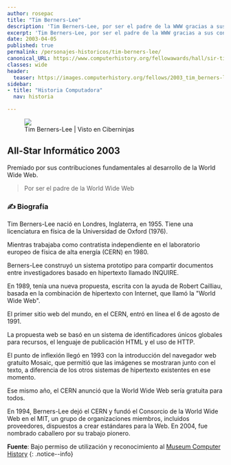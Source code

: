```yaml
---
author: rosepac
title: "Tim Berners-Lee"
description: 'Tim Berners-Lee, por ser el padre de la WWW gracias a sus contribuciones en su desarrollo.'
excerpt: 'Tim Berners-Lee, por ser el padre de la WWW gracias a sus contribuciones en su desarrollo.'
date: 2003-04-05
published: true
permalink: /personajes-historicos/tim-berners-lee/
canonical_URL: https://www.computerhistory.org/fellowawards/hall/sir-tim-berners-lee/
classes: wide
header:
  teaser: https://images.computerhistory.org/fellows/2003_tim_berners-lee.jpg
sidebar:
- title: "Historia Computadora"
  nav: historia

---
```


<figure>
    <a href="https://images.computerhistory.org/fellows/2003_tim_berners-lee.jpg" class="image-popup"><img src="https://images.computerhistory.org/fellows/2003_tim_berners-lee.jpg"></a>
    <figcaption>Tim Berners-Lee | Visto en Ciberninjas</figcaption>
</figure>

## All-Star Informático 2003

Premiado por sus contribuciones fundamentales al desarrollo de la World Wide Web.

> Por ser el padre de la World Wide Web

### ✍ Biografía

Tim Berners-Lee nació en Londres, Inglaterra, en 1955. Tiene una licenciatura en física de la Universidad de Oxford (1976).

Mientras trabajaba como contratista independiente en el laboratorio europeo de física de alta energía (CERN) en 1980.

Berners-Lee construyó un sistema prototipo para compartir documentos entre investigadores basado en hipertexto llamado INQUIRE.

En 1989, tenía una nueva propuesta, escrita con la ayuda de Robert Cailliau, basada en la combinación de hipertexto con Internet, que llamó la "World Wide Web".

El primer sitio web del mundo, en el CERN, entró en línea el 6 de agosto de 1991.

La propuesta web se basó en un sistema de identificadores únicos globales para recursos, el lenguaje de publicación HTML y el uso de HTTP.

El punto de inflexión llegó en 1993 con la introducción del navegador web gratuito Mosaic, que permitió que las imágenes se mostraran junto con el texto, a diferencia de los otros sistemas de hipertexto existentes en ese momento.

Ese mismo año, el CERN anunció que la World Wide Web sería gratuita para todos.

En 1994, Berners-Lee dejó el CERN y fundó el Consorcio de la World Wide Web en el MIT, un grupo de organizaciones miembros, incluidos proveedores, dispuestos a crear estándares para la Web. En 2004, fue nombrado caballero por su trabajo pionero.

**Fuente**: Bajo permiso de utilización y reconocimiento al [Museum Computer History](https://www.computerhistory.org/ "Página web el Museo de la Historia de las Computadoras") 
{: .notice--info}